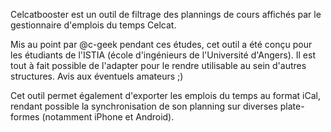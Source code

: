 Celcatbooster est un outil de filtrage des plannings de cours affichés par le gestionnaire d'emplois du temps Celcat.

Mis au point par @c-geek pendant ces études, cet outil a été conçu pour les étudiants de l'ISTIA (école d'ingénieurs de l'Université d'Angers).
Il est tout à fait possible de l'adapter pour le rendre utilisable au sein d'autres structures. Avis aux éventuels amateurs ;)

Cet outil permet également d'exporter les emplois du temps au format iCal, rendant possible la synchronisation de son planning sur diverses plate-formes (notamment iPhone et Android).
